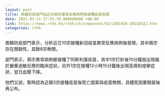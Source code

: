 ```yaml
---
layout: post
title: 南韓防疫部門指近日兩宗異常反應病例與接種疫苗有關
date: 2021-03-22 17:55:59.000000000 +08:00
link: https://news.rthk.hk/rthk/ch/component/k2/1581916-20210322.htm
categories: rthk
---
```


南韓防疫部門表示，分析近日10宗接種新冠疫苗異常反應病例後發現，其中兩宗存在關聯性，其餘8宗無關。

部門表示，兩宗異常病例都接種了阿斯利康疫苗，其中1宗打針後10分鐘就出現屬於嚴重過敏反應的臨床症狀。另外1宗在接種12小時15分鐘後出現高燒和痙攣症狀，翌日血壓下降。

他們又說，暫時認為近期3宗接種疫苗後死亡個案與疫苗無關，具體死因要驗屍後再公布。
